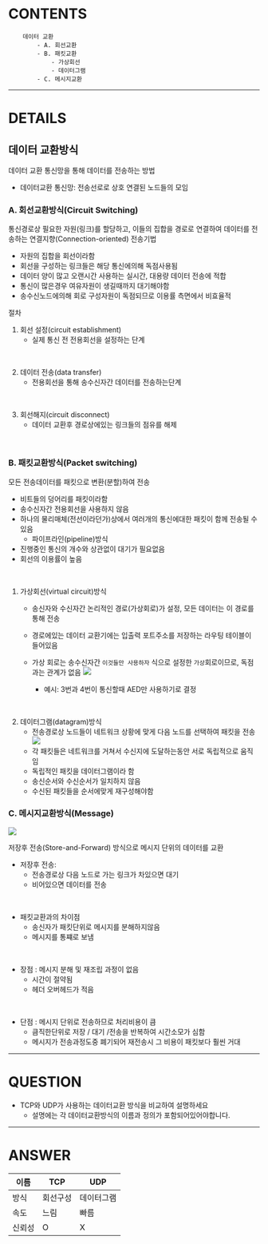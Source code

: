 # CONTENTS

```
    데이터 교환
        - A. 회선교환
        - B. 패킷교환
            - 가상회선
            - 데이터그램
        - C. 메시지교환

```
---

# DETAILS

##  데이터 교환방식

데이터 교환 통신망을 통해 데이터를 전송하는 방법
- 데이터교환 통신망: 전송선로로 상호 연결된 노드들의 모임

### A. 회선교환방식(Circuit Switching)

통신경로상 필요한 자원(링크)를 할당하고, 이들의 집합을 경로로 연결하여 데이터를 전송하는 연결지향(Connection-oriented) 전송기법
- 자원의 집합을 회선이라함
- 회선을 구성하는 링크들은 해당 통신에의해 독점사용됨
- 데이터 양이 많고 오랜시간 사용하는 실시간, 대용량 데이터 전송에 적합
- 통신이 많은경우 여유자원이 생길때까지 대기해야함
- 송수신노드에의해 회로 구성자원이 독점되므로 이용률 측면에서 비효율적

절차

1. 회선 설정(circuit establishment)
    - 실제 통신 전 전용회선을 설정하는 단계

<br>

2. 데이터 전송(data transfer)
    - 전용회선을 통해 송수신자간 데이터를 전송하는단계

<br>

3. 회선해지(circuit disconnect)
    - 데이터 교환후 경로상에있는 링크들의 점유를 해제

<br>

### B. 패킷교환방식(Packet switching)

모든 전송데이터를 패킷으로 변환(분할)하여 전송

- 비트들의 덩어리를 패킷이라함
- 송수신자간 전용회선을 사용하지 않음
- 하나의 물리매체(전선이라던가)상에서 여러개의 통신에대한 패킷이 함께 전송될 수 있음
    - 파이프라인(pipeline)방식
- 진행중인 통신의 개수와 상관없이 대기가 필요없음
- 회선의 이용률이 높음

<br>

1. 가상회선(virtual circuit)방식

    - 송신자와 수신자간 논리적인 경로(가상회로)가 설정, 모든 데이터는 이 경로를 통해 전송
    
    - 경로에있는 데이터 교환기에는 입출력 포트주소를 저장하는 라우팅 테이블이 들어있음

    - 가상 회로는 송수신자간 `이것들만 사용하자` 식으로 설정한 `가상`회로이므로, 독점과는 관계가 없음
        ![](https://media.geeksforgeeks.org/wp-content/uploads/20200512113141/Untitled-Diagram-166.png)
        - 예시: 3번과 4번이 통신할때 AED만 사용하기로 결정
    
    
<br>

2. 데이터그램(datagram)방식
    - 전송경로상 노드들이 네트워크 상황에 맞게 다음 노드를 선택하여 패킷을 전송
    ![](https://media.geeksforgeeks.org/wp-content/uploads/Connection-less.jpg)
    - 각 패킷들은 네트워크를 거쳐서 수신지에 도달하는동안 서로 독립적으로 움직임
    - 독립적인 패킷을 데이터그램이라 함
    - 송신순서와 수신순서가 일치하지 않음
    - 수신된 패킷들을 순서에맞게 재구성해야함

### C. 메시지교환방식(Message)

![](https://media.geeksforgeeks.org/wp-content/uploads/Capture-144.png)


저장후 전송(Store-and-Forward) 방식으로 메시지 단위의 데이터를 교환


- 저장후 전송: 
    - 전송경로상 다음 노드로 가는 링크가 차있으면 대기
    - 비어있으면 데이터를 전송

<br>

- 패킷교환과의 차이점
    - 송신자가 패킷단위로 메시지를 분해하지않음
    - 메시지를 통쨰로 보냄 

<br>

- 장점 : 메시지 분해 및 재조립 과정이 없음
    - 시간이 절약됨
    - 헤더 오버헤드가 적음

<br>

- 단점 : 메시지 단위로 전송하므로 처리비용이 큼
    - 큼직한단위로 저장 / 대기 /전송을 반복하여 시간소모가 심함
    - 메시지가 전송과정도중 폐기되어 재전송시 그 비용이 패킷보다 훨씬 거대

---

# QUESTION

- TCP와 UDP가 사용하는 데이터교환 방식을 비교하여 설명하세요
     - 설명에는 각 데이터교환방식의 이름과 정의가 포함되어있어야합니다.

---
# ANSWER

|이름|TCP|UDP|
|--|--|--|
|방식|회선구성|데이터그램|
|속도|느림|빠름|
|신뢰성|O|X|
